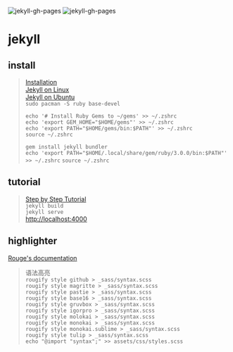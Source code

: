 ![jekyll-gh-pages](https://github.com/bougainvilleas/aio/actions/workflows/jekyll-gh-pages.yml/badge.svg?branch=snapshot&event=pull_request_target)
![jekyll-gh-pages](https://github.com/bougainvilleas/aio/actions/workflows/jekyll-gh-pages.yml/badge.svg?branch=snapshot)

# jekyll

## install

> [Installation](https://jekyllrb.com/docs/installation/)\
> [Jekyll on Linux](https://jekyllrb.com/docs/installation/other-linux/)\
> [Jekyll on Ubuntu](https://jekyllrb.com/docs/installation/ubuntu/)\
> `sudo pacman -S ruby base-devel`
> ```shell
> echo '# Install Ruby Gems to ~/gems' >> ~/.zshrc
> echo 'export GEM_HOME="$HOME/gems"' >> ~/.zshrc
> echo 'export PATH="$HOME/gems/bin:$PATH"' >> ~/.zshrc
> source ~/.zshrc
> ```
> `gem install jekyll bundler`\
> `echo 'export PATH="$HOME/.local/share/gem/ruby/3.0.0/bin:$PATH"' >> ~/.zshrc`
> `source ~/.zshrc`

## tutorial

> [Step by Step Tutorial](https://jekyllrb.com/docs/step-by-step/01-setup/)\
> `jekyll build`\
> `jekyll serve`\
> [http://localhost:4000](http://localhost:4000)

## highlighter

[Rouge's documentation](https://rouge-ruby.github.io/docs/Rouge/CSSTheme.html)

> 语法高亮\
> `rougify style github > _sass/syntax.scss`\
> `rougify style magritte > _sass/syntax.scss`\
> `rougify style pastie > _sass/syntax.scss`\
> `rougify style base16 > _sass/syntax.scss`\
> `rougify style gruvbox > _sass/syntax.scss`\
> `rougify style igorpro > _sass/syntax.scss`\
> `rougify style molokai > _sass/syntax.scss`\
> `rougify style monokai > _sass/syntax.scss`\
> `rougify style monokai.sublime > _sass/syntax.scss`\
> `rougify style tulip > _sass/syntax.scss`\
> `echo "@import "syntax";" >> assets/css/styles.scss`
